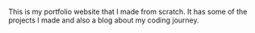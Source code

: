 This is my portfolio website that I made from scratch. It has some of the projects I made and also a blog about my coding journey.

